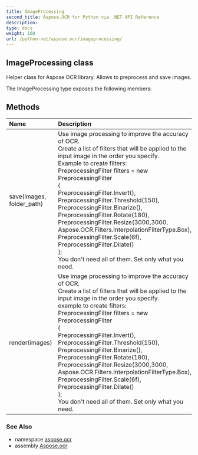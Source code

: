```yaml
---
title: ImageProcessing
second_title: Aspose.OCR for Python via .NET API Reference
description: 
type: docs
weight: 160
url: /python-net/aspose.ocr/imageprocessing/
---
```


## ImageProcessing class

Helper class for Aspose OCR library. Allows to preprocess and save images.

The ImageProcessing type exposes the following members:
## Methods
| Name | Description |
| :- | :- |
|save(images, folder_path)|Use image processing to improve the accuracy of OCR.<br/>            Create a list of filters that will be applied to the input image in the order you specify.<br/>            Example to create filters:<br/>            PreprocessingFilter filters = new PreprocessingFilter<br/>               {<br/>                   PreprocessingFilter.Invert(),<br/>                   PreprocessingFilter.Threshold(150),<br/>                   PreprocessingFilter.Binarize(),<br/>                   PreprocessingFilter.Rotate(180),<br/>                   PreprocessingFilter.Resize(3000,3000, Aspose.OCR.Filters.InterpolationFilterType.Box),<br/>                   PreprocessingFilter.Scale(6f),<br/>                   PreprocessingFilter.Dilate()<br/>            };<br/>            You don't need all of them. Set only what you need.|
|render(images)|Use image processing to improve the accuracy of OCR.<br/>            Create a list of filters that will be applied to the input image in the order you specify.<br/>            example to create filters:<br/>            PreprocessingFilter filters = new PreprocessingFilter<br/>               {<br/>                   PreprocessingFilter.Invert(),<br/>                   PreprocessingFilter.Threshold(150),<br/>                   PreprocessingFilter.Binarize(),<br/>                   PreprocessingFilter.Rotate(180),<br/>                   PreprocessingFilter.Resize(3000,3000, Aspose.OCR.Filters.InterpolationFilterType.Box),<br/>                   PreprocessingFilter.Scale(6f),<br/>                   PreprocessingFilter.Dilate()<br/>            };<br/>            You don't need all of them. Set only what you need.|

### See Also

* namespace [aspose.ocr](/python-net/aspose.ocr/)
* assembly [Aspose.ocr](/python-net/)

